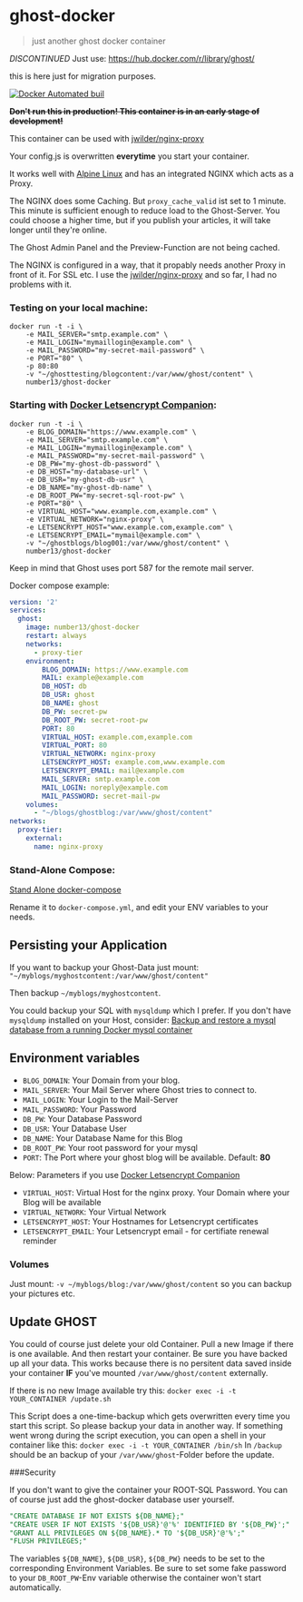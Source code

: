 # ghost-docker
> just another ghost docker container

*DISCONTINUED*
Just use: https://hub.docker.com/r/library/ghost/

this is here just for migration purposes.

[![Docker Automated buil](https://img.shields.io/docker/automated/jrottenberg/ffmpeg.svg?style=plastic)](https://hub.docker.com/r/number13/ghost-docker)

~~**Don't run this in production! This container is in an early stage of development!**~~

This container can be used with [jwilder/nginx-proxy](https://github.com/jwilder/nginx-proxy)

Your config.js is overwritten **everytime** you start your container.

It works well with [Alpine Linux](https://hub.docker.com/_/alpine/) and
has an integrated NGINX which acts as a Proxy.

The NGINX does some Caching. But `proxy_cache_valid` ist set to 1 minute.
This minute is sufficient enough to reduce load to the Ghost-Server.
You could choose a higher time, but if you publish your articles, it will take longer
until they're online.

The Ghost Admin Panel and the Preview-Function are not being cached.

The NGINX is configured in a way, that it propably needs another Proxy in front of it. For SSL etc.
I use the [jwilder/nginx-proxy](https://github.com/jwilder/nginx-proxy) and so far, I had no problems with it.

### Testing on your local machine:

```
docker run -t -i \
    -e MAIL_SERVER="smtp.example.com" \
    -e MAIL_LOGIN="mymaillogin@example.com" \
    -e MAIL_PASSWORD="my-secret-mail-password" \
    -e PORT="80" \
    -p 80:80
    -v "~/ghosttesting/blogcontent:/var/www/ghost/content" \
    number13/ghost-docker
```

### Starting with [Docker Letsencrypt Companion](https://github.com/JrCs/docker-letsencrypt-nginx-proxy-companion):

```
docker run -t -i \
    -e BLOG_DOMAIN="https://www.example.com" \
    -e MAIL_SERVER="smtp.example.com" \
    -e MAIL_LOGIN="mymaillogin@example.com" \
    -e MAIL_PASSWORD="my-secret-mail-password" \
    -e DB_PW="my-ghost-db-password" \
    -e DB_HOST="my-database-url" \
    -e DB_USR="my-ghost-db-usr" \
    -e DB_NAME="my-ghost-db-name" \
    -e DB_ROOT_PW="my-secret-sql-root-pw" \
    -e PORT="80" \
    -e VIRTUAL_HOST="www.example.com,example.com" \
    -e VIRTUAL_NETWORK="nginx-proxy" \
    -e LETSENCRYPT_HOST="www.example.com,example.com" \
    -e LETSENCRYPT_EMAIL="mymail@example.com" \
    -v "~/ghostblogs/blog001:/var/www/ghost/content" \
    number13/ghost-docker
```

Keep in mind that Ghost uses port 587 for the remote mail server.

Docker compose example:
```yaml
version: '2'
services:
  ghost:
    image: number13/ghost-docker
    restart: always
    networks:
      - proxy-tier
    environment:
        BLOG_DOMAIN: https://www.example.com
        MAIL: example@example.com
        DB_HOST: db
        DB_USR: ghost
        DB_NAME: ghost
        DB_PW: secret-pw
        DB_ROOT_PW: secret-root-pw
        PORT: 80
        VIRTUAL_HOST: example.com,example.com
        VIRTUAL_PORT: 80
        VIRTUAL_NETWORK: nginx-proxy
        LETSENCRYPT_HOST: example.com,www.example.com
        LETSENCRYPT_EMAIL: mail@example.com
        MAIL_SERVER: smtp.example.com
        MAIL_LOGIN: noreply@example.com
        MAIL_PASSWORD: secret-mail-pw
    volumes:
      - "~/blogs/ghostblog:/var/www/ghost/content"
networks:
  proxy-tier:
    external:
      name: nginx-proxy
```

### Stand-Alone Compose:

[Stand Alone docker-compose](stand-alone.yml)

Rename it to `docker-compose.yml`, and edit your ENV variables to your needs.


## Persisting your Application
If you want to backup your Ghost-Data just mount:
`"~/myblogs/myghostcontent:/var/www/ghost/content"`

Then backup `~/myblogs/myghostcontent`.

You could backup your SQL with `mysqldump` which I prefer.
If you don't have `mysqldump` installed on your Host, consider: [Backup and restore a mysql database from a running Docker mysql container](https://gist.github.com/spalladino/6d981f7b33f6e0afe6bb)


## Environment variables
- `BLOG_DOMAIN`: Your Domain from your blog.
- `MAIL_SERVER`: Your Mail Server where Ghost tries to connect to.
- `MAIL_LOGIN`: Your Login to the Mail-Server
- `MAIL_PASSWORD`: Your Password
- `DB_PW`: Your Database Password
- `DB_USR`: Your Database User
- `DB_NAME`: Your Database Name for this Blog
- `DB_ROOT_PW`: Your root password for your mysql
- `PORT`: The Port where your ghost blog will be available. Default: **80**

Below: Parameters if you use [Docker Letsencrypt Companion](https://github.com/JrCs/docker-letsencrypt-nginx-proxy-companion)
- `VIRTUAL_HOST`: Virtual Host for the nginx proxy. Your Domain where your Blog will be available
- `VIRTUAL_NETWORK`: Your Virtual Network
- `LETSENCRYPT_HOST`: Your Hostnames for Letsencrypt certificates
- `LETSENCRYPT_EMAIL`: Your Letsencrypt email - for certifiate renewal reminder

### Volumes
Just mount:
`-v ~/myblogs/blog:/var/www/ghost/content`
so you can backup your pictures etc.


## Update GHOST
You could of course just delete your old Container. Pull a new Image if there is one available.
And then restart your container.
Be sure you have backed up all your data. This works because there is no persitent data saved inside your container
**IF** you've mounted `/var/www/ghost/content` externally.

If there is no new Image available try this:
`docker exec -i -t YOUR_CONTAINER /update.sh`

This Script does a one-time-backup which gets overwritten every time you start this script.
So please backup your data in another way. If something went wrong during the script execution, you
can open a shell in your container like this:
`docker exec -i -t YOUR_CONTAINER /bin/sh`
In `/backup` should be an backup of your `/var/www/ghost`-Folder before the update.

###Security

If you don't want to give the container your ROOT-SQL Password. You can of course just add the
ghost-docker database user yourself.

```sql
"CREATE DATABASE IF NOT EXISTS ${DB_NAME};"
"CREATE USER IF NOT EXISTS '${DB_USR}'@'%' IDENTIFIED BY '${DB_PW}';"
"GRANT ALL PRIVILEGES ON ${DB_NAME}.* TO '${DB_USR}'@'%';"
"FLUSH PRIVILEGES;"
```

The variables `${DB_NAME}`, `${DB_USR}`, `${DB_PW}` needs to be set to the corresponding Environment Variables.
Be sure to set some fake password to your `DB_ROOT_PW`-Env variable otherwise the container won't start automatically.


